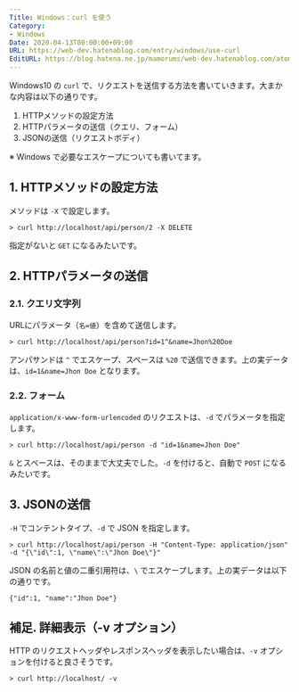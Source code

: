 ```yaml
---
Title: Windows：curl を使う
Category:
- Windows
Date: 2020-04-13T00:00:00+09:00
URL: https://web-dev.hatenablog.com/entry/windows/use-curl
EditURL: https://blog.hatena.ne.jp/mamorums/web-dev.hatenablog.com/atom/entry/26006613548287769
---
```


Windows10 の `curl` で、リクエストを送信する方法を書いていきます。大まかな内容は以下の通りです。

1. HTTPメソッドの設定方法
2. HTTPパラメータの送信（クエリ、フォーム）
3. JSONの送信（リクエストボディ）

※ Windows で必要なエスケープについても書いてます。


## 1. HTTPメソッドの設定方法
メソッドは `-X` で設定します。

```
> curl http://localhost/api/person/2 -X DELETE
```

指定がないと `GET` になるみたいです。


## 2. HTTPパラメータの送信
### 2.1. クエリ文字列
URLにパラメータ（`名=値`）を含めて送信します。

```
> curl http://localhost/api/person?id=1^&name=Jhon%20Doe
```

アンパサンドは `^` でエスケープ、スペースは `%20` で送信できます。上の実データは、`id=1&name=Jhon Doe` となります。


### 2.2. フォーム
`application/x-www-form-urlencoded` のリクエストは、`-d` でパラメータを指定します。

```
> curl http://localhost/api/person -d "id=1&name=Jhon Doe"
```

`&` とスペースは、そのままで大丈夫でした。`-d` を付けると、自動で `POST` になるみたいです。


## 3. JSONの送信
`-H` でコンテントタイプ、`-d` で JSON を指定します。

```
> curl http://localhost/api/person -H "Content-Type: application/json" -d "{\"id\":1, \"name\":\"Jhon Doe\"}"
```

JSON の名前と値の二重引用符は、`\` でエスケープします。上の実データは以下の通りです。

```
{"id":1, "name":"Jhon Doe"}
```


## 補足. 詳細表示（-v オプション）
HTTP のリクエストヘッダやレスポンスヘッダを表示したい場合は、`-v` オプションを付けると良さそうです。

```
> curl http://localhost/ -v
```
